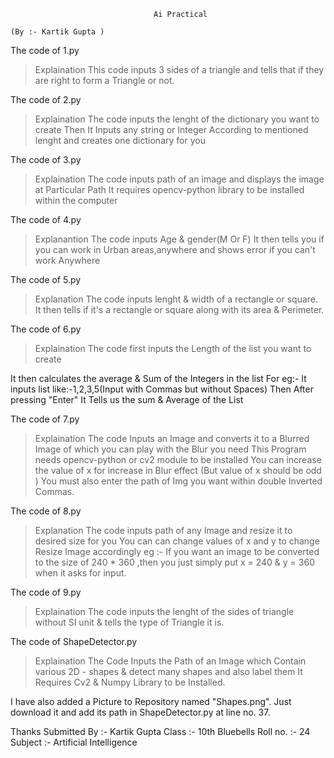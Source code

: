 
                                    Ai Practical
                                                                                (By :- Kartik Gupta )

The code of 1.py

>Explaination
This code inputs 3 sides of a triangle and tells that if they are right to form a Triangle or not.

The code of 2.py

>Explaination
The code inputs the lenght of the dictionary you want to create
Then It Inputs any string or Integer According to mentioned lenght and creates one dictionary for you


The code of 3.py

>Explaination
The code inputs path of an image and displays the image at Particular Path
It requires opencv-python library to be installed within the computer


The code of 4.py
>Explanantion
The code inputs Age & gender(M Or F)
It then tells you if you can work in Urban areas,anywhere and shows error if you can't work Anywhere


The code of 5.py
>Explanation
The code inputs lenght & width of a rectangle or square.
It then tells if it's a rectangle or square along with its area & Perimeter.


The code of 6.py
>Explaination
The code first inputs the Length of the list you want to create

It then calculates the average & Sum of the Integers in the list
For eg:-
It inputs list like:-1,2,3,5(Input with Commas but without Spaces)
Then After pressing "Enter"
It Tells us the sum & Average of the List


The code of 7.py
>Explaination
The code Inputs an Image and converts it to a Blurred Image of which you can play with the Blur you need
This Program needs opencv-python or cv2 module to be installed
You can increase the value of x for increase in Blur effect (But value of x should be odd )
You must also enter the path of Img you want within double Inverted Commas.  

The code of 8.py
>Explanation
The code inputs path of any Image and resize it to desired size for you
You can can change values of x and y to change Resize Image accordingly 
eg :- If you want an image to be converted to the size of 240 * 360 ,then you just simply put x = 240 & y = 360 when it asks for input.

The code of 9.py
>Explaination
The code inputs the lenght of the sides of triangle without SI unit & tells the type of Triangle it is.


The code of ShapeDetector.py
>Explaination
The Code Inputs the Path of an Image which Contain various 2D - shapes & detect many shapes and also label them
It Requires Cv2 & Numpy Library to be Installed.

I have also added a Picture to Repository named "Shapes.png".
Just download it and add its path in ShapeDetector.py at line no. 37.



Thanks
Submitted By :- Kartik Gupta
Class :- 10th Bluebells
Roll no. :- 24
Subject :- Artificial Intelligence
